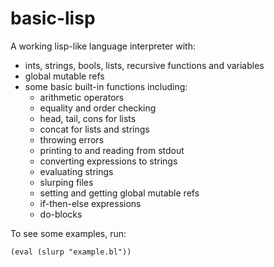 # basic-lisp

A working lisp-like language interpreter with:

* ints, strings, bools, lists, recursive functions and variables
* global mutable refs
* some basic built-in functions including:
    * arithmetic operators
    * equality and order checking
    * head, tail, cons for lists
    * concat for lists and strings
    * throwing errors
    * printing to and reading from stdout
    * converting expressions to strings
    * evaluating strings
    * slurping files
    * setting and getting global mutable refs
    * if-then-else expressions
    * do-blocks

To see some examples, run:
```
(eval (slurp "example.bl"))
```
